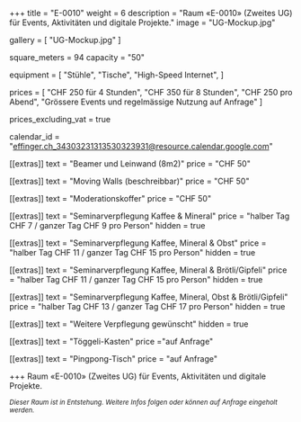+++
title = "E-0010"
weight = 6
description = "Raum «E-0010» (Zweites UG) für Events, Aktivitäten und digitale Projekte."
image = "UG-Mockup.jpg"

gallery = [
  "UG-Mockup.jpg"
]

square_meters = 94
capacity = "50"

equipment = [
  "Stühle",
  "Tische",
  "High-Speed Internet",
]

prices = [
  "CHF 250 für 4 Stunden",
  "CHF 350 für 8 Stunden",
  "CHF 250 pro Abend",
  "Grössere Events und regelmässige Nutzung auf Anfrage"
]

prices_excluding_vat = true

calendar_id = "effinger.ch_34303231313530323931@resource.calendar.google.com"

[[extras]]
text = "Beamer und Leinwand (8m2)"
price = "CHF 50"

[[extras]]
text = "Moving Walls (beschreibbar)"
price = "CHF 50"

[[extras]]
text = "Moderationskoffer"
price = "CHF 50"

[[extras]]
text = "Seminarverpflegung Kaffee & Mineral"
price = "halber Tag CHF 7 / ganzer Tag CHF 9 pro Person"
hidden = true

[[extras]]
text = "Seminarverpflegung Kaffee, Mineral & Obst"
price = "halber Tag CHF 11 / ganzer Tag CHF 15 pro Person"
hidden = true

[[extras]]
text = "Seminarverpflegung Kaffee, Mineral & Brötli/Gipfeli"
price = "halber Tag CHF 11 / ganzer Tag CHF 15 pro Person"
hidden = true

[[extras]]
text = "Seminarverpflegung Kaffee, Mineral, Obst & Brötli/Gipfeli"
price = "halber Tag CHF 13 / ganzer Tag CHF 17 pro Person"
hidden = true

[[extras]]
text = "Weitere Verpflegung gewünscht"
hidden = true

[[extras]]
text = "Töggeli-Kasten"
price ="auf Anfrage"

[[extras]]
text = "Pingpong-Tisch"
price = "auf Anfrage"

+++
Raum «E-0010» (Zweites UG) für Events, Aktivitäten und digitale Projekte.

<small><em>
Dieser Raum ist in Entstehung. Weitere Infos folgen oder können auf Anfrage eingeholt werden.
</em></small>
